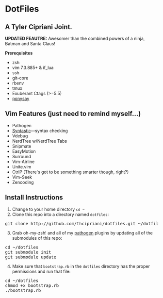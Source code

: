 DotFiles
=============
A Tyler Cipriani Joint.
-----------
**UPDATED FEAUTRE:** Awesomer than the combined powers of a ninja, Batman and Santa Claus!

**Prerequisites**
+ zsh
+ vim 7.3.885+ &amp; if_lua
+ ssh
+ git-core
+ rbenv
+ tmux
+ Exuberant Ctags (>=5.5)
+ <a href="https://github.com/erkin/ponysay" target="_blank">ponysay</a>

Vim Features (just need to remind myself&#8230;)
-------------
+ Pathogen
+ <a href="https://github.com/scrooloose/syntastic" target="_blank">Syntastic</a>&#8212;syntax checking
+ Vdebug
+ NerdTree w/NerdTree Tabs
+ Snipmate
+ EasyMotion
+ Surround
+ Vim-Airline
+ Unite.vim
+ CtrlP (There's got to be something smarter though, right?)
+ Vim-Seek
+ Zencoding

Install Instructions
-------------
1. Change to your home directory <code>cd ~</code>
2. Clone this repo into a directory named <code>dotfiles</code>:
<pre>
git clone http://github.com/thcipriani/dotfiles.git ~/dotfiles
</pre>
3. Grab oh-my-zsh! and all of my [pathogen](https://github.com/tpope/vim-pathogen "Pathogen: Really Awesome!") plugins by updating all of the submodules of this repo:
<pre>
cd ~/dotfiles
git submodule init
git submodule update
</pre>
4. Make sure that <code>bootstrap.rb</code> in the <code>dotfiles</code> directory has the proper permissions and run that file:
<pre>
cd ~/dotfiles
chmod +x bootstrap.rb
./bootstrap.rb
</pre>
